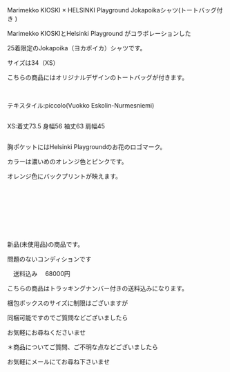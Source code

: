<link rel="stylesheet" type="text/css" href="/assets/css/styles.css">

Marimekko KIOSKI × HELSINKI Playground Jokapoikaシャツ(トートバッグ付き )

Marimekko KIOSKIとHelsinki Playground がコラボレーションした

25着限定のJokapoika（ヨカポイカ）シャツです。

サイズは34（XS）

こちらの商品にはオリジナルデザインのトートバッグが付きます。

<img alt="" src="http://blog.cnobi.jp/v1/blog/user/71e35865e9e62f3f9d70420d6124d2ab/1700166734"/> 

<img alt="" src="http://blog.cnobi.jp/v1/blog/user/71e35865e9e62f3f9d70420d6124d2ab/1700166730"/> 

テキスタイル:piccolo(Vuokko Eskolin-Nurmesniemi)

<img alt="" src="http://blog.cnobi.jp/v1/blog/user/71e35865e9e62f3f9d70420d6124d2ab/1700166733"/> 

XS:着丈73.5 身幅56 袖丈63 肩幅45

<img alt="" src="http://blog.cnobi.jp/v1/blog/user/71e35865e9e62f3f9d70420d6124d2ab/1700166731"/> 

胸ポケットにはHelsinki Playgroundのお花のロゴマーク。

カラーは濃いめのオレンジ色とピンクです。

オレンジ色にバックプリントが映えます。

<img alt="" src="http://blog.cnobi.jp/v1/blog/user/71e35865e9e62f3f9d70420d6124d2ab/1700166732"/> 

<img alt="" src="http://blog.cnobi.jp/v1/blog/user/71e35865e9e62f3f9d70420d6124d2ab/1700166735"/> 

<img alt="" src="http://blog.cnobi.jp/v1/blog/user/71e35865e9e62f3f9d70420d6124d2ab/1700166738"/> 

<img alt="" src="http://blog.cnobi.jp/v1/blog/user/71e35865e9e62f3f9d70420d6124d2ab/1700166736"/> 

<img alt="" src="http://blog.cnobi.jp/v1/blog/user/71e35865e9e62f3f9d70420d6124d2ab/1700166739"/>

<img alt="" src="http://blog.cnobi.jp/v1/blog/user/71e35865e9e62f3f9d70420d6124d2ab/1700166737"/>

新品(未使用品)の商品です。

問題のないコンディションです

　送料込み　 68000円

こちらの商品はトラッキングナンバー付きの送料込みになります。

梱包ボックスのサイズに制限はございますが

同梱可能ですのでご質問などございましたら

お気軽にお尋ねくださいませ

＊商品についてご質問、ご不明な点などございましたら

お気軽にメールにてお尋ね下さいませ
